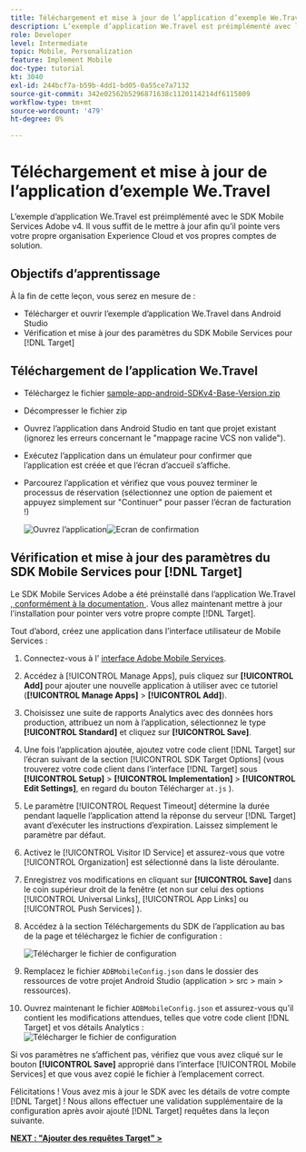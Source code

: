 ```yaml
---
title: Téléchargement et mise à jour de l’application d’exemple We.Travel
description: L’exemple d’application We.Travel est préimplémenté avec le SDK Mobile Services Adobe v4. Vous devez simplement le mettre à jour afin qu’il pointe vers vos propres comptes d’organisation Experience Cloud et de solution.
role: Developer
level: Intermediate
topic: Mobile, Personalization
feature: Implement Mobile
doc-type: tutorial
kt: 3040
exl-id: 244bcf7a-b59b-4dd1-bd05-0a55ce7a7132
source-git-commit: 342e02562b5296871638c1120114214df6115809
workflow-type: tm+mt
source-wordcount: '479'
ht-degree: 0%

---
```


# Téléchargement et mise à jour de l’application d’exemple We.Travel

L’exemple d’application We.Travel est préimplémenté avec le SDK Mobile Services Adobe v4. Il vous suffit de le mettre à jour afin qu’il pointe vers votre propre organisation Experience Cloud et vos propres comptes de solution.

## Objectifs d’apprentissage

À la fin de cette leçon, vous serez en mesure de :

* Télécharger et ouvrir l’exemple d’application We.Travel dans Android Studio
* Vérification et mise à jour des paramètres du SDK Mobile Services pour [!DNL Target]

## Téléchargement de l’application We.Travel

* Téléchargez le fichier [sample-app-android-SDKv4-Base-Version.zip](assets/sample-app-android-SDKv4-Base-Version.zip)
* Décompresser le fichier zip
* Ouvrez l’application dans Android Studio en tant que projet existant (ignorez les erreurs concernant le &quot;mappage racine VCS non valide&quot;).
* Exécutez l’application dans un émulateur pour confirmer que l’application est créée et que l’écran d’accueil s’affiche.
* Parcourez l’application et vérifiez que vous pouvez terminer le processus de réservation (sélectionnez une option de paiement et appuyez simplement sur &quot;Continuer&quot; pour passer l’écran de facturation !)

  ![ Ouvrez l’application ](assets/wetravel_homeScreen.png)![Ecran de confirmation](assets/wetravel_confirmationScreen.png)

## Vérification et mise à jour des paramètres du SDK Mobile Services pour [!DNL Target]

Le SDK Mobile Services Adobe a été préinstallé dans l’application We.Travel [, conformément à la documentation ](https://experienceleague.adobe.com/docs/mobile-services/android/getting-started-android/requirements.html?lang=fr). Vous allez maintenant mettre à jour l&#39;installation pour pointer vers votre propre compte [!DNL Target].

Tout d’abord, créez une application dans l’interface utilisateur de Mobile Services :

1. Connectez-vous à l’ [interface Adobe Mobile Services](https://mobilemarketing.adobe.com/).
1. Accédez à [!UICONTROL Manage Apps], puis cliquez sur **[!UICONTROL Add]** pour ajouter une nouvelle application à utiliser avec ce tutoriel (**[!UICONTROL Manage Apps]** > **[!UICONTROL Add]**).
1. Choisissez une suite de rapports Analytics avec des données hors production, attribuez un nom à l’application, sélectionnez le type **[!UICONTROL Standard]** et cliquez sur **[!UICONTROL Save]**.
1. Une fois l’application ajoutée, ajoutez votre code client [!DNL Target] sur l’écran suivant de la section [!UICONTROL SDK Target Options] (vous trouverez votre code client dans l’interface [!DNL Target] sous **[!UICONTROL Setup]** > **[!UICONTROL Implementation]** > **[!UICONTROL Edit Settings]**, en regard du bouton Télécharger `at.js` ).
1. Le paramètre [!UICONTROL Request Timeout] détermine la durée pendant laquelle l’application attend la réponse du serveur [!DNL Target] avant d’exécuter les instructions d’expiration. Laissez simplement le paramètre par défaut.
1. Activez le [!UICONTROL Visitor ID Service] et assurez-vous que votre [!UICONTROL Organization] est sélectionné dans la liste déroulante.
1. Enregistrez vos modifications en cliquant sur **[!UICONTROL Save]** dans le coin supérieur droit de la fenêtre (et non sur celui des options [!UICONTROL Universal Links], [!UICONTROL App Links] ou [!UICONTROL Push Services] ).
1. Accédez à la section Téléchargements du SDK de l’application au bas de la page et téléchargez le fichier de configuration :

   ![Télécharger le fichier de configuration](assets/config_file.jpg)

1. Remplacez le fichier `ADBMobileConfig.json` dans le dossier des ressources de votre projet Android Studio (application > src > main > ressources).

1. Ouvrez maintenant le fichier `ADBMobileConfig.json` et assurez-vous qu’il contient les modifications attendues, telles que votre code client [!DNL Target] et vos détails Analytics :
   ![Télécharger le fichier de configuration](assets/client_code.jpg)

Si vos paramètres ne s’affichent pas, vérifiez que vous avez cliqué sur le bouton **[!UICONTROL Save]** approprié dans l’interface [!UICONTROL Mobile Services] et que vous avez copié le fichier à l’emplacement correct.

Félicitations ! Vous avez mis à jour le SDK avec les détails de votre compte [!DNL Target] ! Nous allons effectuer une validation supplémentaire de la configuration après avoir ajouté [!DNL Target] requêtes dans la leçon suivante.

**[NEXT : &quot;Ajouter des requêtes Target&quot; >](add-requests.md)**
